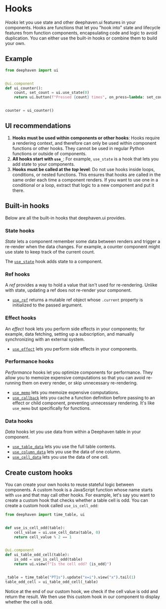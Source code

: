 # Hooks

_Hooks_ let you use state and other deephaven.ui features in your components. Hooks are functions that let you "hook into" state and lifecycle features from function components, encapsulating code and logic to avoid duplication. You can either use the built-in hooks or combine them to build your own.

## Example

```python
from deephaven import ui


@ui.component
def ui_counter():
    count, set_count = ui.use_state(0)
    return ui.button(f"Pressed {count} times", on_press=lambda: set_count(count + 1))


counter = ui_counter()
```

## UI recommendations

1. **Hooks must be used within components or other hooks**: Hooks require a rendering context, and therefore can only be used within component functions or other hooks. They cannot be used in regular Python functions or outside of components.
2. **All hooks start with `use_`**: For example, `use_state` is a hook that lets you add state to your components.
3. **Hooks must be called at the _top_ level**: Do not use hooks inside loops, conditions, or nested functions. This ensures that hooks are called in the same order each time a component renders. If you want to use one in a conditional or a loop, extract that logic to a new component and put it there.

## Built-in hooks

Below are all the built-in hooks that deephaven.ui provides.

### State hooks

_State_ lets a component remember some data between renders and trigger a re-render when the data changes. For example, a counter component might use state to keep track of the current count.

The [`use_state`](use_state.md) hook adds state to a component.

### Ref hooks

A _ref_ provides a way to hold a value that isn't used for re-rendering. Unlike with state, updating a ref does not re-render your component.

- [`use_ref`](use_ref.md) returns a mutable ref object whose `.current` property is initialized to the passed argument.

### Effect hooks

An _effect_ hook lets you perform side effects in your components; for example, data fetching, setting up a subscription, and manually synchronizing with an external system.

- [`use_effect`](use_effect.md) lets you perform side effects in your components.

### Performance hooks

_Performance_ hooks let you optimize components for performance. They allow you to memoize expensive computations so that you can avoid re-running them on every render, or skip unnecessary re-rendering.

- [`use_memo`](use_memo.md) lets you memoize expensive computations.
- [`use_callback`](use_callback.md) lets you cache a function definition before passing to an effect or child component, preventing unnecessary rendering. It's like `use_memo` but specifically for functions.

### Data hooks

_Data_ hooks let you use data from within a Deephaven table in your component.

- [`use_table_data`](use_table_data.md) lets you use the full table contents.
- [`use_column_data`](use_column_data.md) lets you use the data of one column.
- [`use_cell_data`](use_cell_data.md) lets you use the data of one cell.

## Create custom hooks

You can create your own hooks to reuse stateful logic between components. A custom hook is a JavaScript function whose name starts with `use` and that may call other hooks. For example, let's say you want to create a custom hook that checks whether a table cell is odd. You can create a custom hook called `use_is_cell_odd`:

```python
from deephaven import time_table, ui


def use_is_cell_odd(table):
    cell_value = ui.use_cell_data(table, 0)
    return cell_value % 2 == 1


@ui.component
def ui_table_odd_cell(table):
    is_odd = use_is_cell_odd(table)
    return ui.view(f"Is the cell odd? {is_odd}")


_table = time_table("PT1s").update("x=i").view("x").tail(1)
table_odd_cell = ui_table_odd_cell(_table)
```

Notice at the end of our custom hook, we check if the cell value is odd and return the result. We then use this custom hook in our component to display whether the cell is odd.
